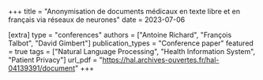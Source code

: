 +++
title = "Anonymisation de documents médicaux en texte libre et en français via réseaux de neurones"
date = 2023-07-06

[extra]
type = "conferences"
authors = ["Antoine Richard", "François Talbot", "David Gimbert"]
publication_types = "Conference paper"
featured = true
tags = ["Natural Language Processing", "Health Information System", "Patient Privacy"]
url_pdf = "https://hal.archives-ouvertes.fr/hal-04139391/document"
+++
